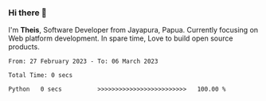 ### Hi there 👋

I'm <b>Theis</b>, Software Developer from Jayapura, Papua. Currently focusing on Web platform development. In spare time, Love to build open source products.



 
 <!--START_SECTION:waka-->

```text
From: 27 February 2023 - To: 06 March 2023

Total Time: 0 secs

Python   0 secs          >>>>>>>>>>>>>>>>>>>>>>>>>   100.00 %
```

<!--END_SECTION:waka-->

